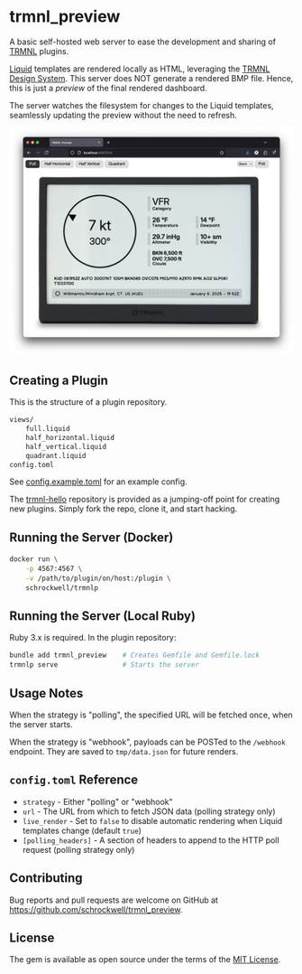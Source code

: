 # trmnl_preview

A basic self-hosted web server to ease the development and sharing of [TRMNL](https://usetrmnl.com/) plugins.

[Liquid](https://shopify.github.io/liquid/) templates are rendered locally as HTML, leveraging the [TRMNL Design System](https://usetrmnl.com/framework). This server does NOT generate a rendered BMP file. Hence, this is just a _preview_ of the final rendered dashboard.

The server watches the filesystem for changes to the Liquid templates, seamlessly updating the preview without the need to refresh.

![Screenshot](docs/preview.png)

## Creating a Plugin

This is the structure of a plugin repository.

```
views/
    full.liquid
    half_horizontal.liquid
    half_vertical.liquid
    quadrant.liquid
config.toml
```

See [config.example.toml](config.example.toml) for an example config.

The [trmnl-hello](https://github.com/schrockwell/trmnl-hello) repository is provided as a jumping-off point for creating new plugins. Simply fork the repo, clone it, and start hacking.

## Running the Server (Docker)

```sh
docker run \
    -p 4567:4567 \
    -v /path/to/plugin/on/host:/plugin \
    schrockwell/trmnlp
```

## Running the Server (Local Ruby)

Ruby 3.x is required. In the plugin repository:

```sh
bundle add trmnl_preview    # Creates Gemfile and Gemfile.lock
trmnlp serve                # Starts the server
```

## Usage Notes

When the strategy is "polling", the specified URL will be fetched once, when the server starts.

When the strategy is "webhook", payloads can be POSTed to the `/webhook` endpoint. They are saved to `tmp/data.json` for future renders.

## `config.toml` Reference

- `strategy` - Either "polling" or "webhook"
- `url` - The URL from which to fetch JSON data (polling strategy only)
- `live_render` - Set to `false` to disable automatic rendering when Liquid templates change (default `true`)
- `[polling_headers]` - A section of headers to append to the HTTP poll request (polling strategy only)

## Contributing

Bug reports and pull requests are welcome on GitHub at https://github.com/schrockwell/trmnl_preview.

## License

The gem is available as open source under the terms of the [MIT License](https://opensource.org/licenses/MIT).
